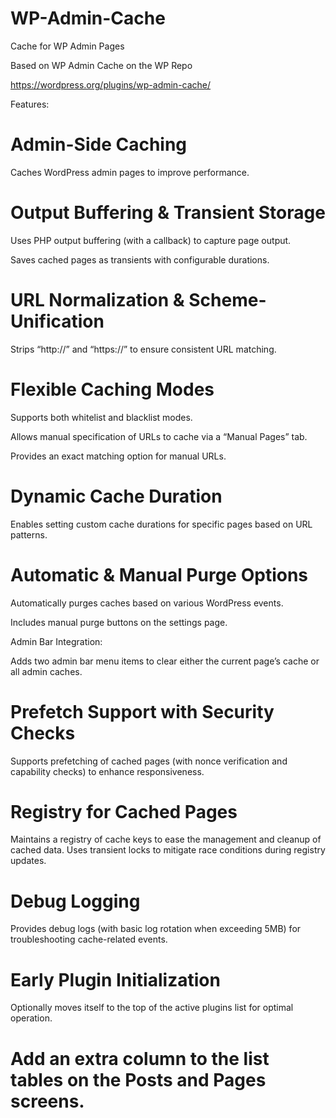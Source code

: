 # WP-Admin-Cache
Cache for WP Admin Pages

Based on WP Admin Cache on the WP Repo

https://wordpress.org/plugins/wp-admin-cache/

Features:

# Admin-Side Caching

Caches WordPress admin pages to improve performance.

# Output Buffering & Transient Storage

Uses PHP output buffering (with a callback) to capture page output.

Saves cached pages as transients with configurable durations.

# URL Normalization & Scheme-Unification

Strips “http://” and “https://” to ensure consistent URL matching.

# Flexible Caching Modes

Supports both whitelist and blacklist modes.

Allows manual specification of URLs to cache via a “Manual Pages” tab.

Provides an exact matching option for manual URLs.

# Dynamic Cache Duration

Enables setting custom cache durations for specific pages based on URL patterns.

# Automatic & Manual Purge Options

Automatically purges caches based on various WordPress events.

Includes manual purge buttons on the settings page.

Admin Bar Integration:

Adds two admin bar menu items to clear either the current page’s cache or all admin caches.

# Prefetch Support with Security Checks

Supports prefetching of cached pages (with nonce verification and capability checks) to enhance responsiveness.

# Registry for Cached Pages

Maintains a registry of cache keys to ease the management and cleanup of cached data.
Uses transient locks to mitigate race conditions during registry updates.

# Debug Logging

Provides debug logs (with basic log rotation when exceeding 5MB) for troubleshooting cache-related events.

# Early Plugin Initialization

Optionally moves itself to the top of the active plugins list for optimal operation.

# Add an extra column to the list tables on the Posts and Pages screens.
